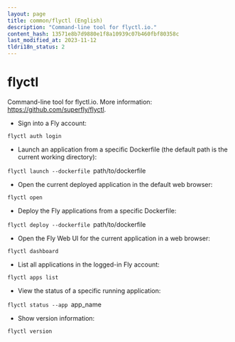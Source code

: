 ```yaml
---
layout: page
title: common/flyctl (English)
description: "Command-line tool for flyctl.io."
content_hash: 13571e8b7d9880e1f8a10939c07b460fbf80358c
last_modified_at: 2023-11-12
tldri18n_status: 2
---
```

# flyctl

Command-line tool for flyctl.io.
More information: <https://github.com/superfly/flyctl>.

- Sign into a Fly account:

`flyctl auth login`

- Launch an application from a specific Dockerfile (the default path is the current working directory):

`flyctl launch --dockerfile `<span class="tldr-var badge badge-pill bg-dark-lm bg-white-dm text-white-lm text-dark-dm font-weight-bold">path/to/dockerfile</span>

- Open the current deployed application in the default web browser:

`flyctl open`

- Deploy the Fly applications from a specific Dockerfile:

`flyctl deploy --dockerfile `<span class="tldr-var badge badge-pill bg-dark-lm bg-white-dm text-white-lm text-dark-dm font-weight-bold">path/to/dockerfile</span>

- Open the Fly Web UI for the current application in a web browser:

`flyctl dashboard`

- List all applications in the logged-in Fly account:

`flyctl apps list`

- View the status of a specific running application:

`flyctl status --app `<span class="tldr-var badge badge-pill bg-dark-lm bg-white-dm text-white-lm text-dark-dm font-weight-bold">app_name</span>

- Show version information:

`flyctl version`
